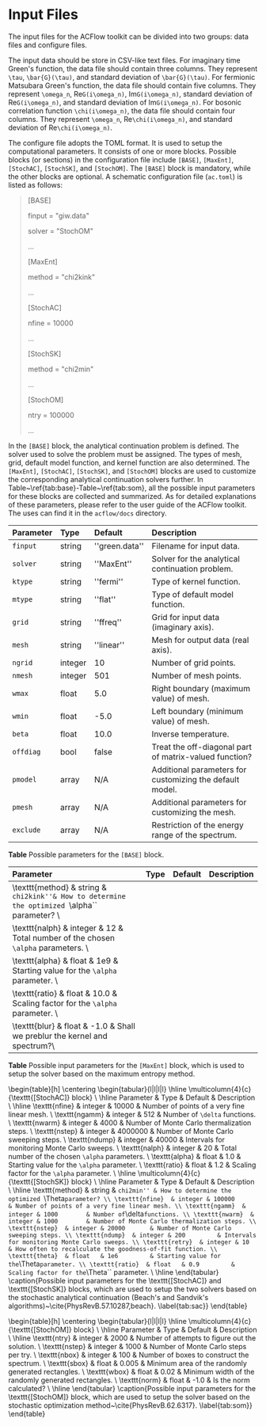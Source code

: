 # Input Files

The input files for the ACFlow toolkit can be divided into two groups: data files and configure files. 

The input data should be store in CSV-like text files. For imaginary time Green's function, the data file should contain three columns. They represent ``\tau``, ``\bar{G}(\tau)``, and standard deviation of ``\bar{G}(\tau)``. For fermionic Matsubara Green's function, the data file should contain five columns. They represent ``\omega_n``, Re``G(i\omega_n)``, Im``G(i\omega_n)``, standard deviation of Re``G(i\omega_n)``, and standard deviation of Im``G(i\omega_n)``. For bosonic correlation function ``\chi(i\omega_n)``, the data file should contain four columns. They represent ``\omega_n``, Re``\chi(i\omega_n)``, and standard deviation of Re``\chi(i\omega_n)``.

The configure file adopts the TOML format. It is used to setup the computational parameters. It consists of one or more blocks. Possible blocks (or sections) in the configuration file include `[BASE]`, `[MaxEnt]`, `[StochAC]`, `[StochSK]`, and `[StochOM]`. The `[BASE]` block is mandatory, while the other blocks are optional. A schematic configuration file (`ac.toml`) is listed as follows:

>[BASE]
>
>finput = "giw.data"
>
>solver = "StochOM"
>
>...
>
>[MaxEnt]
>
>method = "chi2kink"
>
>...
>
>[StochAC]
>
>nfine  = 10000
>
>...
>
>[StochSK]
>
>method = "chi2min"
>
>...
>
>[StochOM]
>
>ntry   = 100000
>
>...

In the `[BASE]` block, the analytical continuation problem is defined. The solver used to solve the problem must be assigned. The types of mesh, grid, default model function, and kernel function are also determined. The `[MaxEnt]`, `[StochAC]`, `[StochSK]`, and `[StochOM]` blocks are used to customize the corresponding analytical continuation solvers further. In Table~\ref{tab:base}-Table~\ref{tab:som}, all the possible input parameters for these blocks are collected and summarized. As for detailed explanations of these parameters, please refer to the user guide of the ACFlow toolkit. The uses can find it in the `acflow/docs` directory.   

| Parameter | Type | Default | Description |
| :-------- | :--- | :------ | :---------- |
|`finput`  | string  | ''green.data'' | Filename for input data. |
|`solver`  | string  | ''MaxEnt''     | Solver for the analytical continuation problem. |
|`ktype`   | string  | ''fermi''      | Type of kernel function. |
|`mtype`   | string  | ''flat''       | Type of default model function. |
|`grid`    | string  | ''ffreq''      | Grid for input data (imaginary axis). |
|`mesh`    | string  | ''linear''     | Mesh for output data (real axis). |
|`ngrid`   | integer | 10             | Number of grid points. |
|`nmesh`   | integer | 501            | Number of mesh points. |
|`wmax`    | float   | 5.0            | Right boundary (maximum value) of mesh. |
|`wmin`    | float   | -5.0           | Left boundary (minimum value) of mesh. |
|`beta`    | float   | 10.0           | Inverse temperature. |
|`offdiag` | bool    | false          | Treat the off-diagonal part of matrix-valued function? |
|`pmodel`  | array   | N/A            | Additional parameters for customizing the default model. |
|`pmesh`   | array   | N/A            | Additional parameters for customizing the mesh. |
|`exclude` | array   | N/A            | Restriction of the energy range of the spectrum. |

**Table** Possible parameters for the `[BASE]` block.

| Parameter | Type | Default | Description |
| :-------- | :--- | :------ | :---------- |
|\texttt{method} & string  & ``chi2kink''& How to determine the optimized ``\alpha`` parameter? \\
|\texttt{nalph}  & integer & 12          & Total number of the chosen ``\alpha`` parameters. \\
|\texttt{alpha}  & float   & 1e9         & Starting value for the ``\alpha`` parameter. \\
|\texttt{ratio}  & float   & 10.0        & Scaling factor for the ``\alpha`` parameter. \\
|\texttt{blur}   & float   & -1.0        & Shall we preblur the kernel and spectrum?\\

**Table** Possible input parameters for the `[MaxEnt]` block, which is used to setup the solver based on the maximum entropy method.

\begin{table}[h]
\centering
\begin{tabular}{l|l|l|l}
\hline
\multicolumn{4}{c}{\texttt{[StochAC]} block} \\
\hline
Parameter & Type & Default & Description \\
\hline
\texttt{nfine}  & integer & 10000       & Number of points of a very fine linear mesh. \\
\texttt{ngamm}  & integer & 512         & Number of ``\delta`` functions. \\
\texttt{nwarm}  & integer & 4000        & Number of Monte Carlo thermalization steps. \\
\texttt{nstep}  & integer & 4000000     & Number of Monte Carlo sweeping steps. \\
\texttt{ndump}  & integer & 40000       & Intervals for monitoring Monte Carlo sweeps. \\
\texttt{nalph}  & integer & 20          & Total number of the chosen ``\alpha`` parameters. \\
\texttt{alpha}  & float   & 1.0         & Starting value for the ``\alpha`` parameter. \\
\texttt{ratio}  & float   & 1.2         & Scaling factor for the ``\alpha`` parameter. \\
\hline
\multicolumn{4}{c}{\texttt{[StochSK]} block} \\
\hline
Parameter & Type & Default & Description \\
\hline
\texttt{method} & string  & ``chi2min'' & How to determine the optimized ``\Theta`` parameter? \\
\texttt{nfine}  & integer & 100000      & Number of points of a very fine linear mesh. \\
\texttt{ngamm}  & integer & 1000        & Number of ``\delta`` functions. \\
\texttt{nwarm}  & integer & 1000        & Number of Monte Carlo thermalization steps. \\
\texttt{nstep}  & integer & 20000       & Number of Monte Carlo sweeping steps. \\
\texttt{ndump}  & integer & 200         & Intervals for monitoring Monte Carlo sweeps. \\
\texttt{retry}  & integer & 10          & How often to recalculate the goodness-of-fit function. \\
\texttt{theta}  & float   & 1e6         & Starting value for the ``\Theta`` parameter. \\
\texttt{ratio}  & float   & 0.9         & Scaling factor for the ``\Theta`` parameter. \\
\hline
\end{tabular}
\caption{Possible input parameters for the \texttt{[StochAC]} and \texttt{[StochSK]} blocks, which are used to setup the two solvers based on the stochastic analytical continuation (Beach's and Sandvik's algorithms)~\cite{PhysRevB.57.10287,beach}. \label{tab:sac}}
\end{table}

\begin{table}[h]
\centering
\begin{tabular}{l|l|l|l}
\hline
\multicolumn{4}{c}{\texttt{[StochOM]} block} \\
\hline
Parameter & Type & Default & Description \\
\hline
\texttt{ntry}   & integer & 2000        & Number of attempts to figure out the solution. \\
\texttt{nstep}  & integer & 1000        & Number of Monte Carlo steps per try. \\
\texttt{nbox}   & integer & 100         & Number of boxes to construct the spectrum. \\
\texttt{sbox}   & float   & 0.005       & Minimum area of the randomly generated rectangles. \\
\texttt{wbox}   & float   & 0.02        & Minimum width of the randomly generated rectangles. \\
\texttt{norm}   & float   & -1.0        & Is the norm calculated? \\
\hline
\end{tabular}
\caption{Possible input parameters for the \texttt{[StochOM]} block, which are used to setup the solver based on the stochastic optimization method~\cite{PhysRevB.62.6317}. \label{tab:som}}
\end{table}

